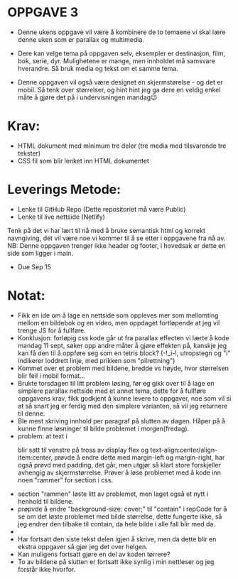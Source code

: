 # OPPGAVE 3
- Denne ukens oppgave vil være å kombinere de to temaene vi skal lære denne uken som er parallax og multimedia.

- Dere kan velge tema på oppgaven selv, eksempler er destinasjon, film, bok, serie, dyr. Mulighetene er mange, men innholdet må samsvare    hverandre. Så bruk media og tekst om et samme tema.

 - Denne oppgaven vil også være designet en skjermstørelse - og det er mobil. Så tenk over størrelser, og hint hint jeg ga dere en veldig enkel måte å gjøre det på i undervisningen mandag😉

# Krav:
 - HTML dokument med minimum tre deler (tre media med tilsvarende tre tekster)
 - CSS fil som blir lenket inn HTML dokumentet

# Leverings Metode:
 - Lenke til GitHub Repo (Dette repositoriet må være Public)
 - Lenke til live nettside (Netlify)

Tenk på det vi har lært til nå med å bruke semantisk html og korrekt navngiving, det vil være noe vi kommer til å se etter i oppgavene fra nå av.
NB: Denne oppgaven trenger ikke header og footer, i hovedsak er dette en side som ligger i main.

 - Due Sep 15



 # Notat:
  - Fikk en ide om å lage en nettside som oppleves mer som mellomting mellom en bildebok og en video, men oppdaget fortløpende at jeg vil trenge JS for å fullføre.
  - Konklusjon: forløpig css kode går ut fra parallax effecten vi lærte å kode mandag 11 sept, søker opp andre måter å gjøre effekten på, kanskje jeg kan få den til å oppføre seg som en tetris block? (-!_i-!, utropstegn og "i" indikerer loddrett linje, med prikken som "pilrettning")
  - Kommet over et problem med bildene, bredde vs høyde, hvor størrelsen blir feil i mobil format...
  - Brukte torsdagen til litt problem løsing, før eg gikk over til å lage en simplere parallax nettside med et annet tema, dette for å fullføre oppgavens krav, fikk godkjent å kunne levere to oppgaver, noe som vil si at så snart jeg er ferdig med den simplere varianten, så vil jeg returnere til denne.
  - Ble mest skriving innhold per paragraf på slutten av dagen. Håper på å kunne finne løsninger til bilde problemet i morgen(fredag).
  - problem: at text i <p> blir satt til venstre på tross av display  flex og text-align:center/align-item:center, prøvde å endre dette med margin-left og margin-right, har også prøvd med padding, det går, men utgjør så klart store forskjeller avhengig av skjermstørrelse. Prøver å løse problemet med å kode inn noen "rammer" for section i css.
  - section "rammen" løste litt av problemet, men laget også et nytt i henhold til bildene.
  - prøpvde å endre "background-size: cover;" til "contain" i repCode for å se om det løste problemet med bilde størrelse, dette fungerte ikke, så jeg endrer den tilbake til contain, da hele bilde i alle fall blir med da.
  -
  - Har fortsatt den siste tekst delen igjen å skrive, men da dette blir en ekstra oppgaver så gjør jeg det over helgen.
  - Kan muligens fortsatt gjøre en del av koden tørrere?
  - To av bildene på slutten er fortsatt ikke synlig i min nettleser og jeg forstår ikke hvorfor.